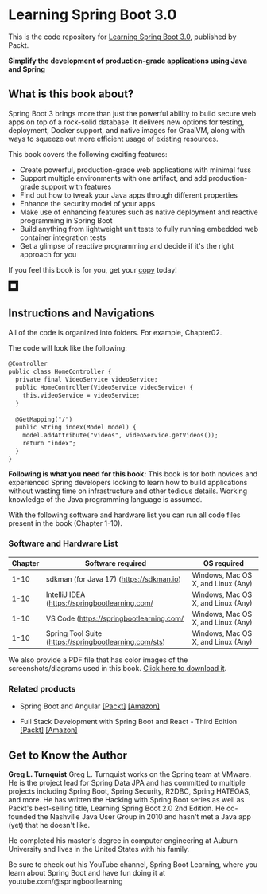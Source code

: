 # Learning Spring Boot 3.0

<a href="https://www.packtpub.com/product/learning-spring-boot-30-third-edition/9781803233307?utm_source=github&utm_medium=repository&utm_campaign=9781803233307"><img src="https://static.packt-cdn.com/products/9781803233307/cover/smaller" alt="" height="256px" align="right"></a>

This is the code repository for [Learning Spring Boot 3.0](https://www.packtpub.com/product/learning-spring-boot-30-third-edition/9781803233307?utm_source=github&utm_medium=repository&utm_campaign=9781803233307), published by Packt.

**Simplify the development of production-grade applications using Java and Spring**

## What is this book about?
Spring Boot 3 brings more than just the powerful ability to build secure web apps on top of a rock-solid database. It delivers new options for testing, deployment, Docker support, and native images for GraalVM, along with ways to squeeze out more efficient usage of existing resources.

This book covers the following exciting features:
* Create powerful, production-grade web applications with minimal fuss
* Support multiple environments with one artifact, and add production-grade support with features
* Find out how to tweak your Java apps through different properties
* Enhance the security model of your apps
* Make use of enhancing features such as native deployment and reactive programming in Spring Boot
* Build anything from lightweight unit tests to fully running embedded web container integration tests
* Get a glimpse of reactive programming and decide if it's the right approach for you

If you feel this book is for you, get your [copy](https://www.amazon.com/dp/1803233303) today!

<a href="https://www.packtpub.com/?utm_source=github&utm_medium=banner&utm_campaign=GitHubBanner"><img src="https://raw.githubusercontent.com/PacktPublishing/GitHub/master/GitHub.png" 
alt="https://www.packtpub.com/" border="5" /></a>

## Instructions and Navigations
All of the code is organized into folders. For example, Chapter02.

The code will look like the following:
```
@Controller
public class HomeController {
  private final VideoService videoService;
  public HomeController(VideoService videoService) {
    this.videoService = videoService;
  }

  @GetMapping("/")
  public String index(Model model) {
    model.addAttribute("videos", videoService.getVideos());
    return "index";
  }
}
```

**Following is what you need for this book:**
This book is for both novices and experienced Spring developers looking to learn how to build applications without wasting time on infrastructure and other tedious details. Working knowledge of the Java programming language is assumed.

With the following software and hardware list you can run all code files present in the book (Chapter 1-10).
### Software and Hardware List
| Chapter | Software required | OS required |
| -------- | ------------------------------------ | ----------------------------------- |
| 1-10 | sdkman (for Java 17) (https://sdkman.io) | Windows, Mac OS X, and Linux (Any) |
| 1-10 | IntelliJ IDEA (https://springbootlearning.com/ | Windows, Mac OS X, and Linux (Any) |
| 1-10 | VS Code (https://springbootlearning.com/ | Windows, Mac OS X, and Linux (Any) |
| 1-10 | Spring Tool Suite (https://springbootlearning.com/sts) | Windows, Mac OS X, and Linux (Any) |

We also provide a PDF file that has color images of the screenshots/diagrams used in this book. [Click here to download it](https://packt.link/FvE6S).

### Related products
* Spring Boot and Angular [[Packt]](https://www.packtpub.com/product/spring-boot-and-angular/9781803243214?utm_source=github&utm_medium=repository&utm_campaign=9781803243214) [[Amazon]](https://www.amazon.com/dp/180324321X)

* Full Stack Development with Spring Boot and React - Third Edition [[Packt]](https://www.packtpub.com/product/full-stack-development-with-spring-boot-and-react-third-edition/9781801816786?utm_source=github&utm_medium=repository&utm_campaign=9781801816786) [[Amazon]](https://www.amazon.com/dp/1801816786)

## Get to Know the Author
**Greg L. Turnquist**
Greg L. Turnquist works on the Spring team at VMware. He is the project lead for Spring Data JPA and has committed to multiple projects including Spring Boot, Spring Security, R2DBC, Spring HATEOAS, and more. He has written the Hacking with Spring Boot series as well as Packt's best-selling title, Learning Spring Boot 2.0 2nd Edition. He co-founded the Nashville Java User Group in 2010 and hasn't met a Java app (yet) that he doesn't like.

He completed his master's degree in computer engineering at Auburn University and lives in the United States with his family.

Be sure to check out his YouTube channel, Spring Boot Learning, where you learn about Spring Boot and have fun doing it at youtube.com/@springbootlearning
